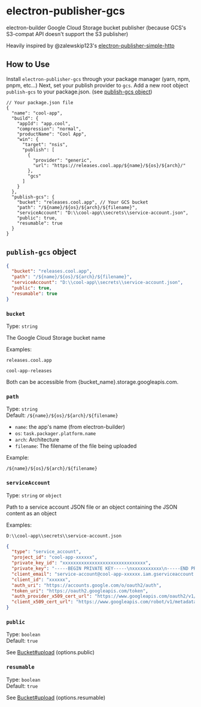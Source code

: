 # electron-publisher-gcs
electron-builder Google Cloud Storage bucket publisher (because GCS's S3-compat API doesn't support the S3 publisher)

Heavily inspired by @zalewskip123's [electron-publisher-simple-http](https://github.com/zalewskip123/electron-publisher-simple-http/)

## How to Use
Install `electron-publisher-gcs` through your package manager (yarn, npm, pnpm, etc...)
Next, set your publish provider to `gcs`.
Add a new root object `publish-gcs` to your package.json. (see [publish-gcs object](#publish-gcs-object))
```jsonc
// Your package.json file
{
  "name": "cool-app",
  "build": {
    "appId": "app.cool",
    "compression": "normal",
    "productName": "Cool App",
    "win": {
      "target": "nsis",
      "publish": [
        {
          "provider": "generic",
          "url": "https://releases.cool.app/${name}/${os}/${arch}/"
        },
        "gcs"
      ]
    }
  },
  "publish-gcs": {
    "bucket": "releases.cool.app", // Your GCS bucket
    "path": "/${name}/${os}/${arch}/${filename}",
    "serviceAccount": "D:\\cool-app\\secrets\\service-account.json",
    "public": true,
    "resumable": true
  }
}
```

## `publish-gcs` object
```json
{
  "bucket": "releases.cool.app",
  "path": "/${name}/${os}/${arch}/${filename}",
  "serviceAccount": "D:\\cool-app\\secrets\\service-account.json",
  "public": true,
  "resumable": true
}
```
### `bucket`
Type: `string`

The Google Cloud Storage bucket name

Examples:
```
releases.cool.app
```
```
cool-app-releases
```
Both can be accessible from {bucket_name}.storage.googleapis.com.

### `path`
Type: `string`  
Default: `/${name}/${os}/${arch}/${filename}`

* `name`: the app's name (from electron-builder)  
* `os`: `task.packager.platform.name`  
* `arch`: Architecture  
* `filename`: The filename of the file being uploaded

Example:
```
/${name}/${os}/${arch}/${filename}
```

### `serviceAccount`
Type: `string` or `object`

Path to a service account JSON file or an object containing the JSON content as an object

Examples:
```
D:\\cool-app\\secrets\\service-account.json
```
```json
{
  "type": "service_account",
  "project_id": "cool-app-xxxxxx",
  "private_key_id": "xxxxxxxxxxxxxxxxxxxxxxxxxxxxxxx",
  "private_key": "-----BEGIN PRIVATE KEY-----\nxxxxxxxxxxx\n-----END PRIVATE KEY-----\n",
  "client_email": "service-account@cool-app-xxxxxx.iam.gserviceaccount.com",
  "client_id": "xxxxxx",
  "auth_uri": "https://accounts.google.com/o/oauth2/auth",
  "token_uri": "https://oauth2.googleapis.com/token",
  "auth_provider_x509_cert_url": "https://www.googleapis.com/oauth2/v1/certs",
  "client_x509_cert_url": "https://www.googleapis.com/robot/v1/metadata/x509/service-account%40cool-app-xxxxxx.iam.gserviceaccount.com"
}
```

### `public`
Type: `boolean`  
Default: `true`

See [Bucket#upload](https://cloud.google.com/nodejs/docs/reference/storage/2.0.x/Bucket#upload) (options.public)

### `resumable`
Type: `boolean`  
Default: `true`

See [Bucket#upload](https://cloud.google.com/nodejs/docs/reference/storage/2.0.x/Bucket#upload) (options.resumable)